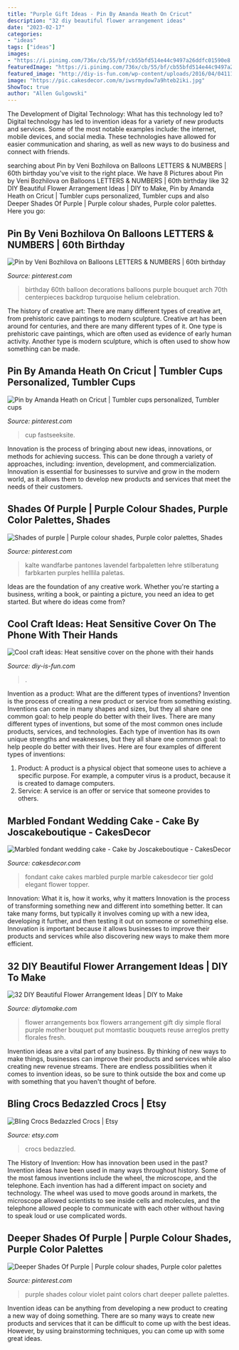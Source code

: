 ```yaml
---
title: "Purple Gift Ideas - Pin By Amanda Heath On Cricut"
description: "32 diy beautiful flower arrangement ideas"
date: "2023-02-17"
categories:
- "ideas"
tags: ["ideas"]
images:
- "https://i.pinimg.com/736x/cb/55/bf/cb55bfd514e44c9497a26ddfc01590e8.jpg"
featuredImage: "https://i.pinimg.com/736x/cb/55/bf/cb55bfd514e44c9497a26ddfc01590e8.jpg"
featured_image: "http://diy-is-fun.com/wp-content/uploads/2016/04/041116_0616_Coolcraftid1.jpg"
image: "https://pic.cakesdecor.com/m/iwsrmydow7a9hteb2iki.jpg"
ShowToc: true
author: "Allen Gulgowski"
---
```



The Development of Digital Technology: What has this technology led to?
Digital technology has led to invention ideas for a variety of new products and services. Some of the most notable examples include: the internet, mobile devices, and social media. These technologies have allowed for easier communication and sharing, as well as new ways to do business and connect with friends.

	

		
searching about Pin by Veni Bozhilova on Balloons LETTERS &amp; NUMBERS | 60th birthday you've visit to the right place. We have 8 Pictures about Pin by Veni Bozhilova on Balloons LETTERS &amp; NUMBERS | 60th birthday like 32 DIY Beautiful Flower Arrangement Ideas | DIY to Make, Pin by Amanda Heath on Cricut | Tumbler cups personalized, Tumbler cups and also Deeper Shades Of Purple | Purple colour shades, Purple color palettes. Here you go:
		
    
## Pin By Veni Bozhilova On Balloons LETTERS &amp; NUMBERS | 60th Birthday

<img loading=lazy src="https://i.pinimg.com/736x/e3/4d/c5/e34dc5de91d2be1d71f70333ad0536b6.jpg" onerror="this.onerror=null;this.src='https://tse2.mm.bing.net/th?id=OIP.2Ou7bJSeMN9I6AhejXY-eAHaH8&amp;pid=15.1';" alt="Pin by Veni Bozhilova on Balloons LETTERS &amp; NUMBERS | 60th birthday">

_Source: pinterest.com_

>birthday 60th balloon decorations balloons purple bouquet arch 70th centerpieces backdrop turquoise helium celebration. 

	

The history of creative art: There are many different types of creative art, from prehistoric cave paintings to modern sculpture.
Creative art has been around for centuries, and there are many different types of it. One type is prehistoric cave paintings, which are often used as evidence of early human activity. Another type is modern sculpture, which is often used to show how something can be made.

    
## Pin By Amanda Heath On Cricut | Tumbler Cups Personalized, Tumbler Cups

<img loading=lazy src="https://i.pinimg.com/736x/cb/55/bf/cb55bfd514e44c9497a26ddfc01590e8.jpg" onerror="this.onerror=null;this.src='https://tse4.mm.bing.net/th?id=OIP.XeB4RDBIysf5Pqbe3sXBUgHaKA&amp;pid=15.1';" alt="Pin by Amanda Heath on Cricut | Tumbler cups personalized, Tumbler cups">

_Source: pinterest.com_

>cup fastseeksite. 

	

Innovation is the process of bringing about new ideas, innovations, or methods for achieving success. This can be done through a variety of approaches, including: invention, development, and commercialization. Innovation is essential for businesses to survive and grow in the modern world, as it allows them to develop new products and services that meet the needs of their customers.

    
## Shades Of Purple | Purple Colour Shades, Purple Color Palettes, Shades

<img loading=lazy src="https://i.pinimg.com/736x/ef/4f/10/ef4f10dcaa374748ad14edb9bc8869ae.jpg" onerror="this.onerror=null;this.src='https://tse4.mm.bing.net/th?id=OIP.FiDMVMEh6da9Pyp7rq1BiAAAAA&amp;pid=15.1';" alt="Shades of purple | Purple colour shades, Purple color palettes, Shades">

_Source: pinterest.com_

>kalte wandfarbe pantones lavendel farbpaletten lehre stilberatung farbkarten purples helllila paletas. 

	

Ideas are the foundation of any creative work. Whether you're starting a business, writing a book, or painting a picture, you need an idea to get started. But where do ideas come from?

    
## Cool Craft Ideas: Heat Sensitive Cover On The Phone With Their Hands

<img loading=lazy src="http://diy-is-fun.com/wp-content/uploads/2016/04/041116_0616_Coolcraftid1.jpg" onerror="this.onerror=null;this.src='https://tse2.mm.bing.net/th?id=OIP.UJSn_rmwSXadQoFWHcHH6gHaHa&amp;pid=15.1';" alt="Cool craft ideas: Heat sensitive cover on the phone with their hands">

_Source: diy-is-fun.com_

>. 

	

Invention as a product: What are the different types of inventions?
Invention is the process of creating a new product or service from something existing. Inventions can come in many shapes and sizes, but they all share one common goal: to help people do better with their lives. 
There are many different types of inventions, but some of the most common ones include products, services, and technologies. Each type of invention has its own unique strengths and weaknesses, but they all share one common goal: to help people do better with their lives. 
Here are four examples of different types of inventions: 
1) Product: A product is a physical object that someone uses to achieve a specific purpose. For example, a computer virus is a product, because it is created to damage computers. 
2) Service: A service is an offer or service that someone provides to others.

    
## Marbled Fondant Wedding Cake - Cake By Joscakeboutique - CakesDecor

<img loading=lazy src="https://pic.cakesdecor.com/m/iwsrmydow7a9hteb2iki.jpg" onerror="this.onerror=null;this.src='https://tse3.mm.bing.net/th?id=OIP.0fzLdwH1mDY1KgoZvapXbgHaLH&amp;pid=15.1';" alt="Marbled fondant wedding cake - Cake by Joscakeboutique - CakesDecor">

_Source: cakesdecor.com_

>fondant cake cakes marbled purple marble cakesdecor tier gold elegant flower topper. 

	

Innovation: What it is, how it works, why it matters
Innovation is the process of transforming something new and different into something better. It can take many forms, but typically it involves coming up with a new idea, developing it further, and then testing it out on someone or something else. Innovation is important because it allows businesses to improve their products and services while also discovering new ways to make them more efficient.

    
## 32 DIY Beautiful Flower Arrangement Ideas | DIY To Make

<img loading=lazy src="http://www.diytomake.com/wp-content/uploads/2016/08/flowers-in-a-gift-box.jpg" onerror="this.onerror=null;this.src='https://tse4.mm.bing.net/th?id=OIP.dBX2pA_bc0HJbxFe28MligHaLH&amp;pid=15.1';" alt="32 DIY Beautiful Flower Arrangement Ideas | DIY to Make">

_Source: diytomake.com_

>flower arrangements box flowers arrangement gift diy simple floral purple mother bouquet put momtastic bouquets reuse arreglos pretty florales fresh. 

	

Invention ideas are a vital part of any business. By thinking of new ways to make things, businesses can improve their products and services while also creating new revenue streams. There are endless possibilities when it comes to invention ideas, so be sure to think outside the box and come up with something that you haven't thought of before.

    
## Bling Crocs Bedazzled Crocs | Etsy

<img loading=lazy src="https://i.etsystatic.com/26845133/r/il/93614a/3076997624/il_1588xN.3076997624_pldo.jpg" onerror="this.onerror=null;this.src='https://tse3.mm.bing.net/th?id=OIP.MGKouPVHI_YmajjDh3f8JAHaJ3&amp;pid=15.1';" alt="Bling Crocs Bedazzled Crocs | Etsy">

_Source: etsy.com_

>crocs bedazzled. 

	

The History of Invention: How has innovation been used in the past?
Invention ideas have been used in many ways throughout history. Some of the most famous inventions include the wheel, the microscope, and the telephone. Each invention has had a different impact on society and technology. The wheel was used to move goods around in markets, the microscope allowed scientists to see inside cells and molecules, and the telephone allowed people to communicate with each other without having to speak loud or use complicated words.

    
## Deeper Shades Of Purple | Purple Colour Shades, Purple Color Palettes

<img loading=lazy src="https://i.pinimg.com/736x/fa/f2/02/faf20278864ee820b79a283e172161c4.jpg" onerror="this.onerror=null;this.src='https://tse3.mm.bing.net/th?id=OIP.LWq0MucC-VCQi9XeYk4GqgAAAA&amp;pid=15.1';" alt="Deeper Shades Of Purple | Purple colour shades, Purple color palettes">

_Source: pinterest.com_

>purple shades colour violet paint colors chart deeper pallete palettes. 

	

Invention ideas can be anything from developing a new product to creating a new way of doing something. There are so many ways to create new products and services that it can be difficult to come up with the best ideas. However, by using brainstorming techniques, you can come up with some great ideas.

